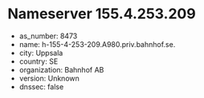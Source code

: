 # Nameserver 155.4.253.209

* as_number: 8473
* name: h-155-4-253-209.A980.priv.bahnhof.se.
* city: Uppsala
* country: SE
* organization: Bahnhof AB
* version: Unknown
* dnssec: false
